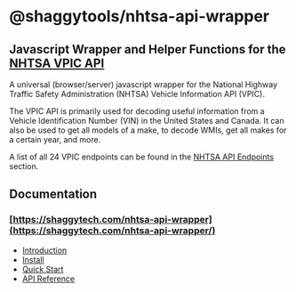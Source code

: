 # @shaggytools/nhtsa-api-wrapper

## Javascript Wrapper and Helper Functions for the [NHTSA VPIC API](https://vpic.nhtsa.dot.gov/api/Home)

A universal (browser/server) javascript wrapper for the National Highway Traffic
Safety Administration (NHTSA) Vehicle Information API (VPIC).

The VPIC API is primarily used for decoding useful information from a Vehicle Identification Number
(VIN) in the United States and Canada. It can also be used to get all models of a make, to decode
WMIs, get all makes for a certain year, and more.

A list of all 24 VPIC endpoints can be found in the [NHTSA API Endpoints](#nhtsa-api-endpoints)
section.

## Documentation

### [https://shaggytech.com/nhtsa-api-wrapper](https://shaggytech.com/nhtsa-api-wrapper/)

- [Introduction](https://www.shaggytech.com/nhtsa-api-wrapper/guide/introduction)
- [Install](https://www.shaggytech.com/nhtsa-api-wrapper/guide/getting-started#install)
- [Quick Start](https://www.shaggytech.com/nhtsa-api-wrapper/guide/getting-started#quick-start)
- [API Reference](https://www.shaggytech.com/nhtsa-api-wrapper/api/)
